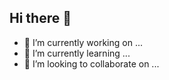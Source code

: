 ## Hi there 👋

- 🔭 I’m currently working on ...
- 🌱 I’m currently learning ...
- 👯 I’m looking to collaborate on ...

<!--
**Johnnyfromtheblock4/Johnnyfromtheblock4** is a ✨ _special_ ✨ repository because its `README.md` (this file) appears on your GitHub profile.

Here are some ideas to get you started:

- 🔭 I’m currently working on ...
- 🌱 I’m currently learning ...
- 👯 I’m looking to collaborate on ...
- 🤔 I’m looking for help with ...
- 💬 Ask me about ...
- 📫 How to reach me: ...
- 😄 Pronouns: ...
- ⚡ Fun fact: ...
-->
